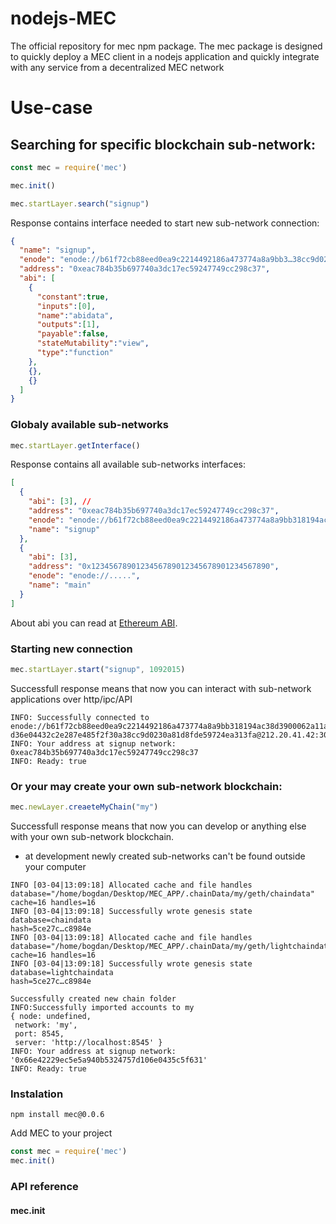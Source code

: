 # nodejs-MEC
The official repository for mec npm package. The mec package is designed to quickly deploy a MEC client in a nodejs application and quickly integrate with any service from a decentralized MEC network

# Use-case
## Searching for specific blockchain sub-network:
```JavaScript
const mec = require('mec')

mec.init()

mec.startLayer.search("signup")
```
Response contains interface needed to start new sub-network connection:
```JSON
{
  "name": "signup",
  "enode": "enode://b61f72cb88eed0ea9c2214492186a473774a8a9bb3…38cc9d0230a81d8fde59724ea313fa@212.20.41.42:30303",
  "address": "0xeac784b35b697740a3dc17ec59247749cc298c37",
  "abi": [
    {
      "constant":true,
      "inputs":[0],
      "name":"abidata",
      "outputs":[1],
      "payable":false,
      "stateMutability":"view",
      "type":"function"
    }, 
    {},
    {}
  ]
}
```
### Globaly available sub-networks
```JavaScript
mec.startLayer.getInterface()
```
Response contains all available sub-networks interfaces:
```JSON
[
  { 
    "abi": [3], // 
    "address": "0xeac784b35b697740a3dc17ec59247749cc298c37",
    "enode": "enode://b61f72cb88eed0ea9c2214492186a473774a8a9bb318194ac38d3900062a11a0b48d1a4e8d36e04432c2e287e485f2f30a38cc9d0230a81d8fde59724ea313fa@212.20.41.42:30303",
    "name": "signup"
  },
  {
    "abi": [3],
    "address": "0x1234567890123456789012345678901234567890",
    "enode": "enode://.....",
    "name": "main"
  }
]
```
About abi you can read at [Ethereum ABI](https://github.com/ethereum/wiki/wiki/Ethereum-Contract-ABI).
### Starting new connection
```JavaScript
mec.startLayer.start("signup", 1092015)
```
Successfull response means that now you can interact with sub-network applications over http/ipc/API
```
INFO: Successfully connected to enode://b61f72cb88eed0ea9c2214492186a473774a8a9bb318194ac38d3900062a11a0b48…d36e04432c2e287e485f2f30a38cc9d0230a81d8fde59724ea313fa@212.20.41.42:30303
INFO: Your address at signup network: 0xeac784b35b697740a3dc17ec59247749cc298c37
INFO: Ready: true
```
### Or your may create your own sub-network blockchain:
```JavaScript
mec.newLayer.creaeteMyChain("my")
```
Successfull response means that now you can develop or anything else with your own sub-network blockchain.
* at development newly created sub-networks can't be found outside your computer
 ```
INFO [03-04|13:09:18] Allocated cache and file handles         database="/home/bogdan/Desktop/MEC_APP/.chainData/my/geth/chaindata" cache=16 handles=16
INFO [03-04|13:09:18] Successfully wrote genesis state         database=chaindata                                                        hash=5ce27c…c8984e
INFO [03-04|13:09:18] Allocated cache and file handles database="/home/bogdan/Desktop/MEC_APP/.chainData/my/geth/lightchaindata" cache=16 handles=16
INFO [03-04|13:09:18] Successfully wrote genesis state         database=lightchaindata                                                        hash=5ce27c…c8984e

Successfully created new chain folder
INFO:Successfully imported accounts to my
{ node: undefined,
  network: 'my',
  port: 8545,
  server: 'http://localhost:8545' }
INFO: Your address at signup network: '0x66e42229ec5e5a940b5324757d106e0435c5f631'
INFO: Ready: true
 ```
### Instalation
```
npm install mec@0.0.6
```
Add MEC to your project
```JavaScript
const mec = require('mec')
mec.init()
```
### API reference
#### mec.init

 
